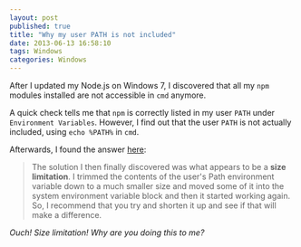 ```yaml
---
layout: post
published: true
title: "Why my user PATH is not included"
date: 2013-06-13 16:58:10
tags: Windows
categories: Windows
---
```


After I updated my Node.js on Windows 7, I discovered that all my `npm` modules installed are not accessible in `cmd` anymore.

A quick check tells me that `npm` is correctly listed in my user `PATH` under `Environment Variables`. However, I find out that the user `PATH` is not actually included, using `echo %PATH%` in `cmd`.

Afterwards, I found the answer [here](http://superuser.com/q/419360/162776):

> The solution I then finally discovered was what appears to be a **size limitation**. I trimmed the contents of the user's Path environment variable down to a much smaller size and moved some of it into the system environment variable block and then it started working again. So, I recommend that you try and shorten it up and see if that will make a difference.

_Ouch! Size limitation! Why are you doing this to me?_
